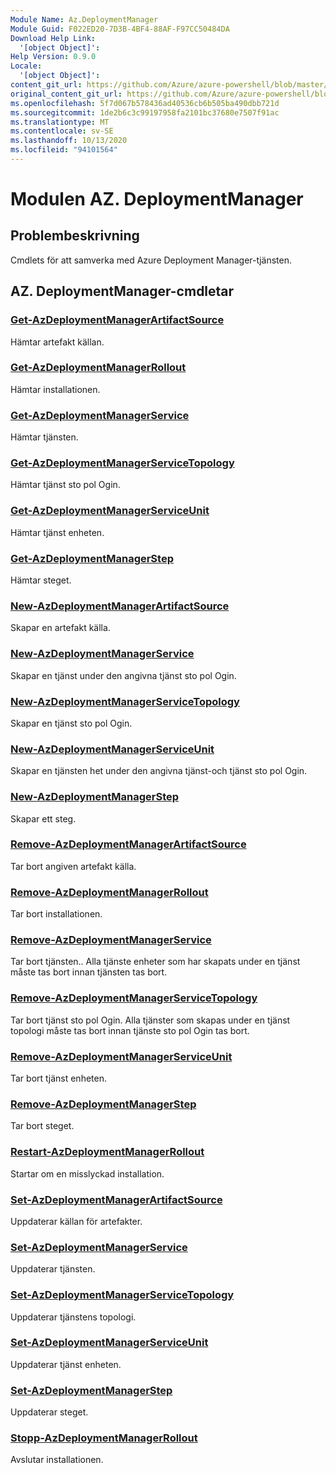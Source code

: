```yaml
---
Module Name: Az.DeploymentManager
Module Guid: F022ED20-7D3B-4BF4-88AF-F97CC50484DA
Download Help Link:
  '[object Object]': 
Help Version: 0.9.0
Locale:
  '[object Object]': 
content_git_url: https://github.com/Azure/azure-powershell/blob/master/src/DeploymentManager/DeploymentManager/help/Az.DeploymentManager.md
original_content_git_url: https://github.com/Azure/azure-powershell/blob/master/src/DeploymentManager/DeploymentManager/help/Az.DeploymentManager.md
ms.openlocfilehash: 5f7d067b578436ad40536cb6b505ba490dbb721d
ms.sourcegitcommit: 1de2b6c3c99197958fa2101bc37680e7507f91ac
ms.translationtype: MT
ms.contentlocale: sv-SE
ms.lasthandoff: 10/13/2020
ms.locfileid: "94101564"
---
```

# Modulen AZ. DeploymentManager
## Problembeskrivning
Cmdlets för att samverka med Azure Deployment Manager-tjänsten.

## AZ. DeploymentManager-cmdletar
### [Get-AzDeploymentManagerArtifactSource](Get-AzDeploymentManagerArtifactSource.md)
Hämtar artefakt källan.

### [Get-AzDeploymentManagerRollout](Get-AzDeploymentManagerRollout.md)
Hämtar installationen.

### [Get-AzDeploymentManagerService](Get-AzDeploymentManagerService.md)
Hämtar tjänsten.

### [Get-AzDeploymentManagerServiceTopology](Get-AzDeploymentManagerServiceTopology.md)
Hämtar tjänst sto pol Ogin.

### [Get-AzDeploymentManagerServiceUnit](Get-AzDeploymentManagerServiceUnit.md)
Hämtar tjänst enheten.

### [Get-AzDeploymentManagerStep](Get-AzDeploymentManagerStep.md)
Hämtar steget.

### [New-AzDeploymentManagerArtifactSource](New-AzDeploymentManagerArtifactSource.md)
Skapar en artefakt källa.

### [New-AzDeploymentManagerService](New-AzDeploymentManagerService.md)
Skapar en tjänst under den angivna tjänst sto pol Ogin.

### [New-AzDeploymentManagerServiceTopology](New-AzDeploymentManagerServiceTopology.md)
Skapar en tjänst sto pol Ogin.

### [New-AzDeploymentManagerServiceUnit](New-AzDeploymentManagerServiceUnit.md)
Skapar en tjänsten het under den angivna tjänst-och tjänst sto pol Ogin.

### [New-AzDeploymentManagerStep](New-AzDeploymentManagerStep.md)
Skapar ett steg.

### [Remove-AzDeploymentManagerArtifactSource](Remove-AzDeploymentManagerArtifactSource.md)
Tar bort angiven artefakt källa.

### [Remove-AzDeploymentManagerRollout](Remove-AzDeploymentManagerRollout.md)
Tar bort installationen.

### [Remove-AzDeploymentManagerService](Remove-AzDeploymentManagerService.md)
Tar bort tjänsten.. Alla tjänste enheter som har skapats under en tjänst måste tas bort innan tjänsten tas bort.

### [Remove-AzDeploymentManagerServiceTopology](Remove-AzDeploymentManagerServiceTopology.md)
Tar bort tjänst sto pol Ogin. Alla tjänster som skapas under en tjänst topologi måste tas bort innan tjänste sto pol Ogin tas bort.

### [Remove-AzDeploymentManagerServiceUnit](Remove-AzDeploymentManagerServiceUnit.md)
Tar bort tjänst enheten.

### [Remove-AzDeploymentManagerStep](Remove-AzDeploymentManagerStep.md)
Tar bort steget.

### [Restart-AzDeploymentManagerRollout](Restart-AzDeploymentManagerRollout.md)
Startar om en misslyckad installation.

### [Set-AzDeploymentManagerArtifactSource](Set-AzDeploymentManagerArtifactSource.md)
Uppdaterar källan för artefakter.

### [Set-AzDeploymentManagerService](Set-AzDeploymentManagerService.md)
Uppdaterar tjänsten.

### [Set-AzDeploymentManagerServiceTopology](Set-AzDeploymentManagerServiceTopology.md)
Uppdaterar tjänstens topologi.

### [Set-AzDeploymentManagerServiceUnit](Set-AzDeploymentManagerServiceUnit.md)
Uppdaterar tjänst enheten.

### [Set-AzDeploymentManagerStep](Set-AzDeploymentManagerStep.md)
Uppdaterar steget.

### [Stopp-AzDeploymentManagerRollout](Stop-AzDeploymentManagerRollout.md)
Avslutar installationen.

